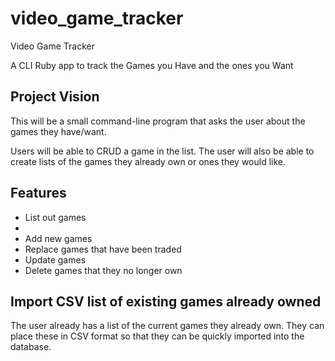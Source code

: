 # video_game_tracker
Video Game Tracker

A CLI Ruby app to track the Games you Have and the ones you Want

## Project Vision

This will be a small command-line program that asks the user about the games they have/want.

Users will be able to CRUD a game in the list. The user will also be able to create lists of the games they already own or ones they would like.

## Features

* List out games
* 
* Add new games
* Replace games that have been traded
* Update games
* Delete games that they no longer own


## Import CSV list of existing games already owned

The user already has a list of the current games they already own. They can place these in CSV format so that they can be quickly imported into the database. 
